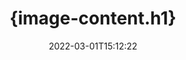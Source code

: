 ---
############################# Static ############################
layout: "auto-gen-signature"
date: 2022-03-01T15:12:22
draft: false
operation: Sign
signaturetype: Image
fileformat: Ots
productName: .NET
lang: fr
productCode: net
otherformats: pdf doc docx docm dot dotm dotx odt ott rtf xls xlsx xlsm xlsb csv ods ots xltx xltm ppt pptx pps ppsx odp otp potx potm pptm ppsm png jpg bmp gif tiff svg webp wmf
breadcrumb: Put Image signature on Ots for C#

############################# Head ############################
head_title: "{image-content.meta_title}"
head_description: "{image-content.meta_description}"

############################# Header ############################
title: "{image-content.h1}"
description: "{image-content.h2}"
bg_image: "https://cms.admin.containerize.com/templates/aspose/App_Themes/V3/images/bg/header1.png"
bg_overlay: false
button:
    enable: true

############################# SubMenu ############################
submenu:
    enable: true

    left:
        img_alt: "GroupDocs.Signature for .NET"
        image: "https://cms.admin.containerize.com/templates/groupdocs/images/product-logos/90x90-noborder/groupdocs-signature-net.png"
        product: "GroupDocs.Signature"
        platform: ".NET"



############################# About ############################
about:
    enable: true
    title: "{image-about.title}"
    content: |
        {image-about.content}
    

############################# Steps ############################
steps:
    enable: true
    title_left: "{image-steps.title}"
    content_left: |
        {image-steps.content.description}
        
        * {image-steps.content.step_1}
        * {image-steps.content.step_2}
        * {image-steps.content.step_3}

    title_right: " {system-requirements.title}"
    content_right: |
        {system-requirements.content.description}

        * {system-requirements.content.step_1}
        * {system-requirements.content.step_2}
        * Frameworks: .NET Framework, .NET Standard, .NET Core, Mono
        * {system-requirements.content.step_3}
         
    code: |
        ```csharp    
                
        // Set up input Ots file
        string filePath = "input.ots";
        // Set up output file
        string outputFilePath = "output.ots";
        // Provide image file
        string imageFilePath = "image.png";

        // Instantiate Signature for input file
        using (GroupDocs.Signature.Signature signature = new GroupDocs.Signature.Signature(filePath))
        {
            //Provide sign options
            ImageSignOptions options = new ImageSignOptions(imageFilePath)
            {
                // set signature position
                Left = 50,
                Top = 200
            };

            // sign Ots document
            SignResult result = signature.Sign(outputFilePath, options);
        }

        ```

############################# Demos ############################
demos:
    enable: true
    title: "Signature de documents Ots avec Image Live Demo"
    content: |
       Signez dès maintenant le fichier Ots avec différentes signatures en visitant le site Web [GroupDocs.Signature App](https://products.groupdocs.app/signature/family). Une démo en ligne gratuite vous attend.          

############################# More Formats ############################
more_formats:
    enable: true
    title: "Autres signatures Image prises en charge pour C#"
    content: |
        "Vous pouvez également signer Ots avec d'autres types de signature. Veuillez consulter la liste ci-dessous."
    format: 
       
       
back_to_top:
    enable: true
---